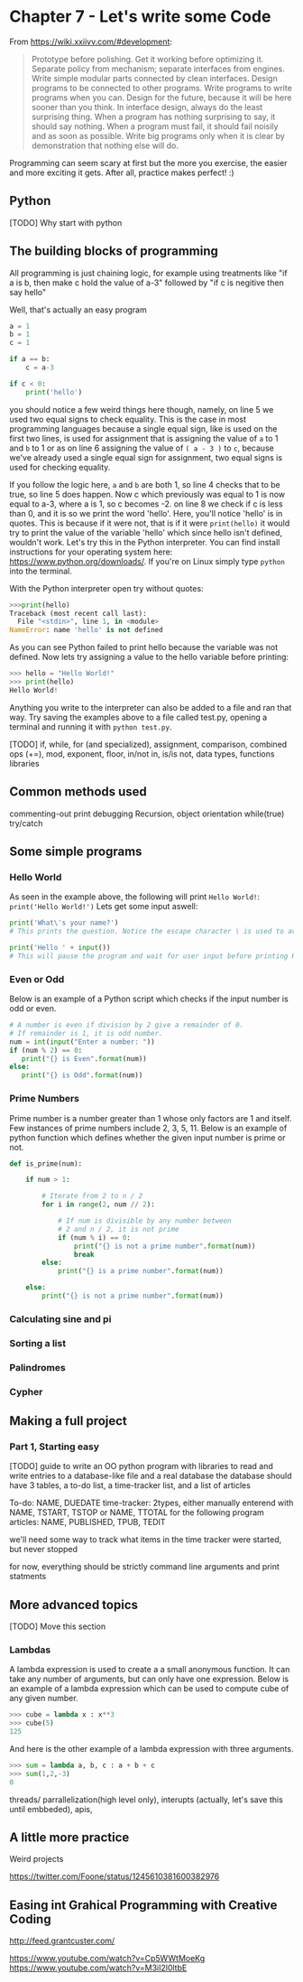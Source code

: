 # Chapter 7 - Let's write some Code

From https://wiki.xxiivv.com/#development:

> Prototype before polishing. Get it working before optimizing it.
> Separate policy from mechanism; separate interfaces from engines.
> Write simple modular parts connected by clean interfaces.
> Design programs to be connected to other programs.
> Write programs to write programs when you can.
> Design for the future, because it will be here sooner than you think.
> In interface design, always do the least surprising thing.
> When a program has nothing surprising to say, it should say nothing.
> When a program must fail, it should fail noisily and as soon as possible.
> Write big programs only when it is clear by demonstration that nothing else will do.

Programming can seem scary at first but the more you exercise, the easier and more exciting it gets. After all, practice makes perfect! :)

## Python

[TODO] Why start with python

## The building blocks of programming

All programming is just chaining logic, for example using treatments like "if a is b, then make c hold the value of a-3" followed by "if c is negitive then say hello"

Well, that's actually an easy program

```python
a = 1
b = 1
c = 1

if a == b:
    c = a-3

if c < 0:
    print('hello')
```

you should notice a few weird things here though, namely, on line 5 we used two equal signs to check equality. This is the case in most programming languages because a single equal sign, like is used on the first two lines, is used for assignment that is assigning the value of `a` to 1 and `b` to 1 or as on line 6 assigning the value of `( a - 3 )` to `c`, because we've already used a single equal sign for assignment, two equal signs is used for checking equality.

If you follow the logic here, `a` and `b` are both 1, so line 4 checks that to be true, so line 5 does happen. Now  c which previously was equal to 1 is now equal to a-3, where a is 1, so c becomes -2. on line 8 we check if c is less than 0, and it is so we print the word 'hello'. Here, you'll notice 'hello' is in quotes. This is because if it were not, that is if it were `print(hello)` it would try to print the value of the variable 'hello' which since hello isn't defined, wouldn't work. Let's try this in the Python interpreter. You can find install instructions for your operating system here: https://www.python.org/downloads/. If you're on Linux simply type `python` into the terminal. 

With the Python interpreter open try without quotes: 

```python
>>>print(hello)
Traceback (most recent call last):
  File "<stdin>", line 1, in <module>
NameError: name 'hello' is not defined
```

As you can see Python failed to print hello because the variable was not defined. Now lets try assigning a value to the hello variable before printing:

```python
>>> hello = "Hello World!"
>>> print(hello)
Hello World!
```

Anything you write to the interpreter can also be added to a file and ran that way. Try saving the examples above to a file called test.py, opening a terminal and running it with `python test.py`. 

[TODO]
if, while, for (and specialized), assignment, comparison, combined ops (+=), mod, exponent, floor,
in/not in, is/is not, data types, functions
libraries

## Common methods used

commenting-out
print debugging
Recursion, object orientation
while(true)
try/catch

## Some simple programs

### Hello World

As seen in the example above, the following will print `Hello World!`:
`print('Hello World!')`
Lets get some input aswell: 

```python
print('What\'s your name?')
# This prints the question. Notice the escape character \ is used to avoid stopping the string. 

print('Hello ' + input()) 
# This will pause the program and wait for user input before printing Hello <input>
```

### Even or Odd

Below is an example of a Python script which checks if the input number is odd or even.

```python
# A number is even if division by 2 give a remainder of 0.
# If remainder is 1, it is odd number.
num = int(input("Enter a number: "))
if (num % 2) == 0:
   print("{} is Even".format(num))
else:
   print("{} is Odd".format(num))
```

### Prime Numbers

Prime number is a number greater than 1 whose only factors are 1 and itself. Few instances of prime numbers include 2, 3, 5, 11. Below is an example of python function which defines whether the given input number is prime or not. 

```python
def is_prime(num):

    if num > 1:

        # Iterate from 2 to n / 2
        for i in range(2, num // 2):

            # If num is divisible by any number between
            # 2 and n / 2, it is not prime
            if (num % i) == 0:
                print("{} is not a prime number".format(num))
                break
        else:
            print("{} is a prime number".format(num))

    else:
        print("{} is not a prime number".format(num))
```

### Calculating sine and pi

### Sorting a list

### Palindromes

### Cypher

## Making a full project

### Part 1, Starting easy

[TODO] guide to write an OO python program with libraries to read and write entries to a database-like file and a real database
the database should have 3 tables, a to-do list, a time-tracker list, and a list of articles

To-do: NAME, DUEDATE
time-tracker: 2types, either manually enterend with NAME, TSTART, TSTOP or NAME, TTOTAL for the following program
articles: NAME, PUBLISHED, TPUB, TEDIT

we'll need some way to track what items in the time tracker were started, but never stopped

for now, everything should be strictly command line arguments and print statments

## More advanced topics

[TODO] Move this section

### Lambdas

A lambda expression is used to create a a small anonymous function. It can take any number of arguments, but can only have one expression.
Below is an example of a lambda expression which can be used to compute cube of any given number.

```python
>>> cube = lambda x : x**3
>>> cube(5)
125
```

And here is the other example of a lambda expression with three arguments.

```python
>>> sum = lambda a, b, c : a + b + c
>>> sum(1,2,-3)
0
```

threads/ parrallelization(high level only), interupts (actually, let's save this until embbeded), apis,

## A little more practice

Weird projects

https://twitter.com/Foone/status/1245610381600382976

## Easing int Grahical Programming with Creative Coding

http://feed.grantcuster.com/





https://www.youtube.com/watch?v=Cp5WWtMoeKg
https://www.youtube.com/watch?v=M3iI2l0ltbE